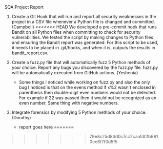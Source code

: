 SQA Project Report

1. Create a Git Hook that will run and report all security weaknesses in the project in a CSV file whenever a Python file is changed and committed. (Campbell)
<<<<<<< HEAD
   We developed a pre-commit hook that runs Bandit on all Python files when committing to check for security vulnerabilities. We tested the script by making changes to Python files and ensuring the Bandit report was generated. For this script to be used, it needs to be placed in .git/hooks, and when it is, outputs the results in bandit_report.csv. 
   
2. Create a fuzz.py file that will automatically fuzz 5 Python methods of your choice. Report any bugs you discovered by the fuzz.py file. fuzz.py will be automatically executed from GitHub actions. (Yeshenia)
   - Some things I noticed while working on fuzz.py and also the only bug I noticed is that on the evens method if x%2 wasn't enclosed in parenthesis then double-digit even numbers would not be detected. For example if 22 was passed then it would not be recognized as an even number. Same thing with negative numbers.
3. Integrate forensics by modifying 5 Python methods of your choice. (Dorothy)
   - report goes here
=======
>>>>>>> 79e8c25d83d0c7cc2caafd0fb9810ee6f7f0d5f5
